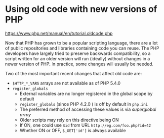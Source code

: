 # Using old code with new versions of PHP

https://www.php.net/manual/en/tutorial.oldcode.php


Now that PHP has grown to be a popular scripting language, there are a lot of public repositories and libraries containing code you can reuse. The PHP developers have largely tried to preserve backwards compatibility, so a script written for an older version will run (ideally) without changes in a newer version of PHP. In practice, some changes will usually be needed.

Two of the most important recent changes that affect old code are:
- `$HTTP_*_VARS` arrays are not available as of PHP 5.4.0
- `register_globals`
  - External variables are no longer registered in the global scope by default
  - `register_globals` (since PHP 4.2.0 ) is off by default in `php.ini`
  - The preferred method of accessing these values is via *superglobal array*
  - Older scripts may rely on this directive being ON
  - If ON, one could use `$id` from URL `http://eg.com/foo.php?id=42`
  - Whether ON or OFF, `$_GET['id']` is always available
